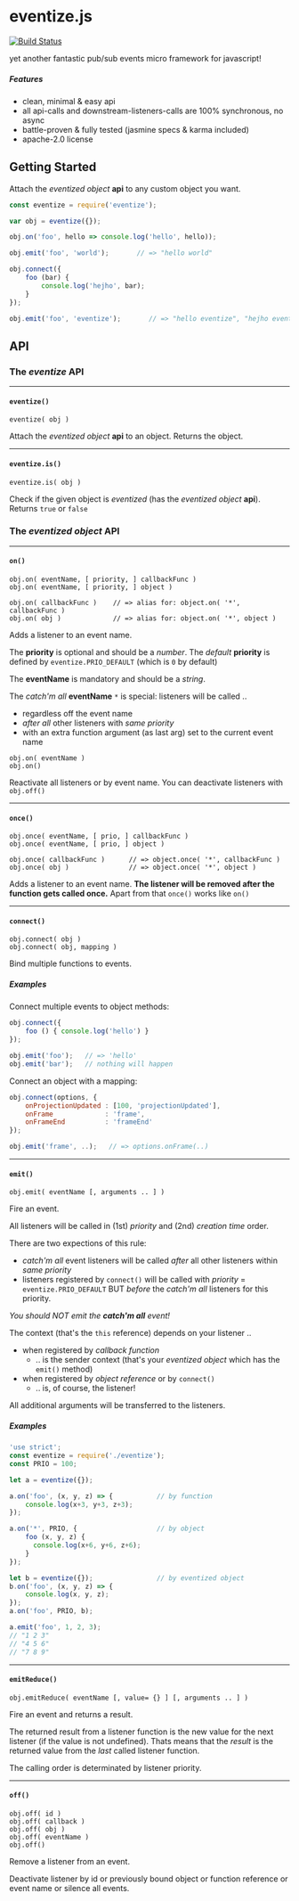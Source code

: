 # eventize.js

[![Build Status](https://img.shields.io/travis/spearwolf/eventize.svg?style=flat-square)](https://travis-ci.org/spearwolf/eventize)

yet another fantastic pub/sub events micro framework for javascript!

##### Features

- clean, minimal & easy api
- all api-calls and downstream-listeners-calls are 100% synchronous, no async
- battle-proven & fully tested (jasmine specs & karma included)
- apache-2.0 license

## Getting Started

Attach the _eventized object_ **api** to any custom object you want.

```javascript
const eventize = require('eventize');

var obj = eventize({});

obj.on('foo', hello => console.log('hello', hello));

obj.emit('foo', 'world');       // => "hello world"

obj.connect({
    foo (bar) {
        console.log('hejho', bar);
    }
});

obj.emit('foo', 'eventize');       // => "hello eventize", "hejho eventize"
```

## API

### The _eventize_ API

---

#### `eventize()`

```
eventize( obj )
```

Attach the _eventized object_ **api** to an object. Returns the object.

---

#### `eventize.is()`

```
eventize.is( obj )
```

Check if the given object is _eventized_ (has the _eventized object_ **api**). Returns `true` or `false`


### The _eventized object_ API

---

#### `on()`

```
obj.on( eventName, [ priority, ] callbackFunc )
obj.on( eventName, [ priority, ] object )

obj.on( callbackFunc )    // => alias for: object.on( '*', callbackFunc )
obj.on( obj )             // => alias for: object.on( '*', object )
```

Adds a listener to an event name.

The **priority** is optional and should be a _number_. The _default_ **priority** is defined by `eventize.PRIO_DEFAULT` (which is `0` by default)

The **eventName** is mandatory and should be a _string_.

The _catch'm all_ **eventName** `*` is special: listeners will be called ..
- regardless off the event name
- _after all_ other listeners with _same priority_
- with an extra function argument (as last arg) set to the current event name


```
obj.on( eventName )
obj.on()
```

Reactivate all listeners or by event name. You can deactivate listeners with `obj.off()`

---

#### `once()`

```
obj.once( eventName, [ prio, ] callbackFunc )
obj.once( eventName, [ prio, ] object )

obj.once( callbackFunc )      // => object.once( '*', callbackFunc )
obj.once( obj )               // => object.once( '*', object )
```

Adds a listener to an event name.
__The listener will be removed after the function gets called once.__
Apart from that `once()` works like `on()`

---

#### `connect()`

```
obj.connect( obj )
obj.connect( obj, mapping )
```

Bind multiple functions to events.

##### Examples

Connect multiple events to object methods:

```javascript
obj.connect({
    foo () { console.log('hello') }
});

obj.emit('foo');   // => 'hello'
obj.emit('bar');   // nothing will happen
```

Connect an object with a mapping:

```javascript
obj.connect(options, {
    onProjectionUpdated : [100, 'projectionUpdated'],
    onFrame             : 'frame',
    onFrameEnd          : 'frameEnd'
});

obj.emit('frame', ..);   // => options.onFrame(..)
```

---

#### `emit()`

```
obj.emit( eventName [, arguments .. ] )
```

Fire an event.

All listeners will be called in (1st) _priority_ and (2nd) _creation time_ order.

There are two expections of this rule:
- _catch'm all_ event listeners will be called _after_ all other listeners within _same priority_
- listeners registered by `connect()` will be called with _priority_ = `eventize.PRIO_DEFAULT` BUT _before_ the _catch'm all_ listeners for this priority.

_You should NOT emit the **catch'm all** event!_

The context (that's the `this` reference) depends on your listener ..
- when registered by _callback function_
  - .. is the sender context (that's your _eventized object_ which has the `emit()` method)
- when registered by _object reference_ or by `connect()`
  - .. is, of course, the listener!

All additional arguments will be transferred to the listeners.

##### Examples

```javascript
'use strict';
const eventize = require('./eventize');
const PRIO = 100;

let a = eventize({});

a.on('foo', (x, y, z) => {           // by function
    console.log(x+3, y+3, z+3);
});

a.on('*', PRIO, {                    // by object
    foo (x, y, z) {
      console.log(x+6, y+6, z+6);
    }
});

let b = eventize({});                // by eventized object
b.on('foo', (x, y, z) => {
    console.log(x, y, z);
});
a.on('foo', PRIO, b);

a.emit('foo', 1, 2, 3);
// "1 2 3"
// "4 5 6"
// "7 8 9"
```

---

#### `emitReduce()`

```
obj.emitReduce( eventName [, value= {} ] [, arguments .. ] )
```

Fire an event and returns a result.

The returned result from a listener function is the new value for the next listener (if the value is not undefined).
Thats means that the *result* is the returned value from the *last* called listener function.

The calling order is determinated by listener priority.

---

#### `off()`

```
obj.off( id )
obj.off( callback )
obj.off( obj )
obj.off( eventName )
obj.off()
```

Remove a listener from an event.

Deactivate listener by id or previously bound object or
function reference or event name or silence all events.


